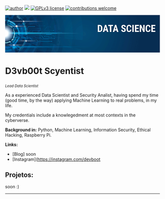 [![author](https://img.shields.io/badge/author-carlosfab-red.svg)](https://www.linkedin.com/in/carlosfab) [![](https://img.shields.io/badge/python-3.7+-blue.svg)](https://www.python.org/downloads/release/python-365/) [![GPLv3 license](https://img.shields.io/badge/License-GPLv3-blue.svg)](http://perso.crans.org/besson/LICENSE.html) [![contributions welcome](https://img.shields.io/badge/contributions-welcome-brightgreen.svg?style=flat)](https://github.com/carlosfab/data_science/issues)

<p align="center">
  <img src="banner.png" >
</p>

# D3vb00t Scyentist
<sub>*Lead Data Scientist*</sub>

As a experienced Data Scientist and Security Analist, having spend my time (good time, by the way) applying Machine Learning to real problems, in my life.

My credentials include a knowlegedment at most contexts in the cyberverse.

**Background in:** Python, Machine Learning, Information Security, Ethical Hacking, Raspberry Pi.

**Links:**
* [Blog] soon
* [Instagram](https://instagram.com/devboot


## Projetos:

soon :)

---




